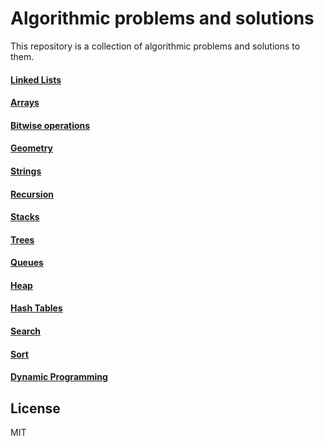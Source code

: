 # Algorithmic problems and solutions

This repository is a collection of algorithmic problems and solutions to them.

#### [Linked Lists](LinkedLists/)
#### [Arrays](Arrays/)
#### [Bitwise operations](Bitwise/)
#### [Geometry](Geometry/)
#### [Strings](Strings/)
#### [Recursion](Recursion/)
#### [Stacks](Stacks/)
#### [Trees](Trees/)
#### [Queues](Queues/)
#### [Heap](Heap/)
#### [Hash Tables](HashTables/)
#### [Search](Search/)
#### [Sort](Sort/)
#### [Dynamic Programming](Dynamic/)


License
----
MIT
